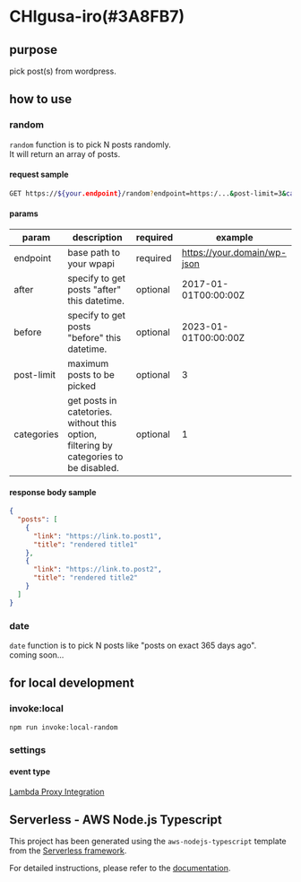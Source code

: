 # CHIgusa-iro(#3A8FB7)

## purpose

pick post(s) from wordpress.

## how to use

### random

`random` function is to pick N posts randomly.\
It will return an array of posts.

#### request sample

```sh
GET https://${your.endpoint}/random?endpoint=https:/...&post-limit=3&categories=1&categories=2&categories=3...
```

#### params

| param      | description                                                                           | required | example                     |
| ---------- | ------------------------------------------------------------------------------------- | -------- | --------------------------- |
| endpoint   | base path to your wpapi                                                               | required | https://your.domain/wp-json |
| after      | specify to get posts "after" this datetime.                                           | optional | 2017-01-01T00:00:00Z        |
| before     | specify to get posts "before" this datetime.                                          | optional | 2023-01-01T00:00:00Z        |
| post-limit | maximum posts to be picked                                                            | optional | 3                           |
| categories | get posts in catetories. without this option, filtering by categories to be disabled. | optional | 1                           |

#### response body sample

```json
{
  "posts": [
    {
      "link": "https://link.to.post1",
      "title": "rendered title1"
    },
    {
      "link": "https://link.to.post2",
      "title": "rendered title2"
    }
  ]
}
```

### date

`date` function is to pick N posts like "posts on exact 365 days ago".\
coming soon...

## for local development

### invoke:local

```sh
npm run invoke:local-random
```

### settings

#### event type

[Lambda Proxy Integration](https://www.serverless.com/framework/docs/providers/aws/events/apigateway#lambda-proxy-integration)

## Serverless - AWS Node.js Typescript

This project has been generated using the `aws-nodejs-typescript` template from the [Serverless framework](https://www.serverless.com/).

For detailed instructions, please refer to the [documentation](https://www.serverless.com/framework/docs/providers/aws/).

<!-- TODO Run a TypeScript type check in your pre-commit hook using lint-staged + husky -->
<!-- TODO unit test -->
<!-- TODO refactor and clear TODOs -->
<!-- TODO add function 'date' -->
